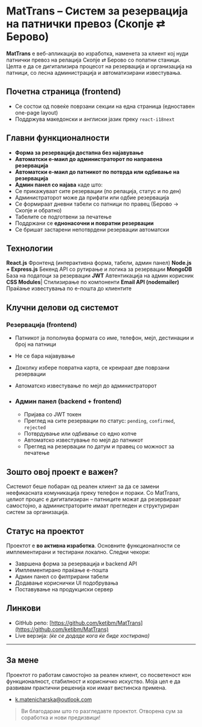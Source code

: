 # MatTrans – Систем за резервација на патнички превоз (Скопје ⇄ Берово)

**MatTrans** е веб-апликација во изработка, наменета за клиент кој нуди патнички превоз на релација Скопје ⇄ Берово со попатни станици. Целта е да се дигитализира процесот на резервација и организација на патници, со лесна администрација и автоматизирани известувања.

##  Почетна страница (frontend)

-  Се состои од повеќе поврзани секции на една страница (едноставен one-page layout)
-  Поддржува македонски и англиски јазик преку `react-i18next`

##  Главни функционалности

-  **Форма за резервација достапна без најавување**
-  **Автоматски е-маил до aдминистраторот по направена резервација**
-  **Автоматски е-маил до патникот по потврда или одбивање на резервација**
-  **Админ панел со најава** каде што:
  - Се прикажуваат сите резервации (по релација, статус и по ден)
  - Администраторот може да прифати или одбие резервација
  - Се формираат дневни табели со патници по правец (Берово → Скопје и обратно)
  - Табелите се подготвени за печатење
  - Поддржани се **еднонасочни и повратни резервации**
  - Се бришат застарени непотврдени резервации автоматски


##  Технологии

 **React.js**  Фронтенд (интерактивна форма, табели, админ панел) 
 **Node.js + Express.js**  Бекенд API со рутирање и логика за резервации 
 **MongoDB**  База на податоци за резервации 
 **JWT**  Автентикација на админ корисник 
 **CSS Modules**| Стилизирање по компоненти 
 **Email API (nodemailer)**  Праќање известувања по е-пошта до клиентите


##  Клучни делови од системот

 ### Резервација (frontend)
  - Патникот ја пополнува формата со име, телефон, мејл, дестинации и број на патници
  - Не се бара најавување
  - Доколку избере повратна карта, се креираат две поврзани резервации
  - Автоматско известување по мејл до администраторот

- ### Админ панел (backend + frontend)
  - Пријава со JWT токен
  - Преглед на сите резервации по статус: `pending`, `confirmed`, `rejected`
  - Потврдување или одбивање со едно копче
  - Автоматско известување по мејл до патникот
  - Преглед на резервации по датум и правец со можност за печатење


##  Зошто овој проект е важен?

Системот беше побаран од реален клиент за да се замени неефикасната комуникација преку телефон и пораки. Со MatTrans, целиот процес е дигитализиран – патниците можат да резервираат самостојно, а администраторите имаат прегледен и структуриран систем за организација.


##  Статус на проектот

Проектот е **во активна изработка**. Основните функционалности се имплементирани и тестирани локално. Следни чекори:

-  Завршена форма за резервација и backend API
-  Имплементирано праќање е-пошта
-  Админ панел со филтрирани табели
-  Додавање кориснички UI подобрувања
-  Поставување на продукциски сервер


##  Линкови

-  GitHub репо: [https://github.com/ketibm/MatTrans](https://github.com/ketibm/MatTrans)
-  Live верзија: *(ќе се додаде кога ќе биде хостирана)*

---

##  За мене

Проектот го работам самостојно за реален клиент, со посветеност кон функционалност, стабилност и корисничко искуство. Моја цел е да развивам практични решенија кои имаат вистинска примена.

- k.matenicharska@outlook.com



> Ви благодарам што го разгледавте проектот. Отворена сум за соработка и нови предизвици!
